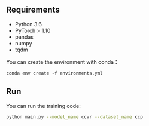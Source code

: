 
## Requirements

* Python 3.6
* PyTorch > 1.10
* pandas
* numpy
* tqdm

You can create the environment with conda：
```
conda env create -f environments.yml
```

## Run

You can run the training code:

```bash
python main.py --model_name ccvr --dataset_name ccp
```